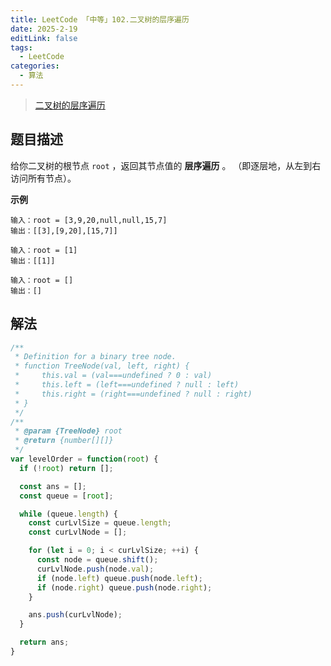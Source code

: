 ```yaml
---
title: LeetCode 「中等」102.二叉树的层序遍历
date: 2025-2-19
editLink: false
tags:
  - LeetCode
categories:
  - 算法
---
```


> [二叉树的层序遍历](https://leetcode.cn/problems/binary-tree-level-order-traversal/description/)

## 题目描述

给你二叉树的根节点 `root` ，返回其节点值的 **层序遍历** 。 （即逐层地，从左到右访问所有节点）。

**示例**

```
输入：root = [3,9,20,null,null,15,7]
输出：[[3],[9,20],[15,7]]

输入：root = [1]
输出：[[1]]

输入：root = []
输出：[]
```

## 解法

```js
/**
 * Definition for a binary tree node.
 * function TreeNode(val, left, right) {
 *     this.val = (val===undefined ? 0 : val)
 *     this.left = (left===undefined ? null : left)
 *     this.right = (right===undefined ? null : right)
 * }
 */
/**
 * @param {TreeNode} root
 * @return {number[][]}
 */
var levelOrder = function(root) {
  if (!root) return [];

  const ans = [];
  const queue = [root];

  while (queue.length) {
    const curLvlSize = queue.length;
    const curLvlNode = [];

    for (let i = 0; i < curLvlSize; ++i) {
      const node = queue.shift();
      curLvlNode.push(node.val);
      if (node.left) queue.push(node.left);
      if (node.right) queue.push(node.right);
    }

    ans.push(curLvlNode);
  }

  return ans;
}
```
